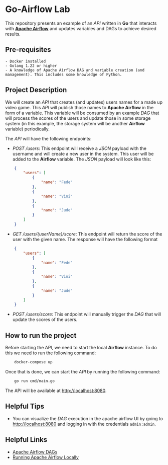 # Go-Airflow Lab

This repository presents an example of an *API* written in **Go** that interacts with [**Apache Airflow**](https://airflow.apache.org) and updates variables and DAGs to achieve desired results.

## Pre-requisites

    - Docker installed
    - Golang 1.22 or higher
    - A knowledge of Apache Airflow DAG and variable creation (and management). This includes some knowledge of Python.

## Project Description

We will create an *API* that creates (and updates) users names for a made up video game. This *API* will publish those names to **Apache Airflow** in the form of a variable. This variable will be consumed by an example *DAG* that will process the scores of the users and update those in some storage system (in this example, the storage system will be another **Airflow** variable) periodically.

The *API* will have the following endpoints:

- *POST /users*: This endpoint will receive a *JSON* payload with the username and will create a new user in the system. This user will be added to the **Airflow** variable. The *JSON* payload will look like this:

```json
    {
        "users": [
            {
                "name": "Fede"
            },
            {
                "name": "Vini"
            },
            {
                "name": "Jude"
            }
        ]
    }
```

- *GET /users/{userName}/score*: This endpoint will return the score of the user with the given name. The response will have the following format

```json
    {
        "users": [
            {
                "name": "Fede"
            },
            {
                "name": "Vini"
            },
            {
                "name": "Jude"
            }
        ]
    }
```

- *POST /users/score*: This endpoint will manually trigger the *DAG* that will update the scores of the users.

## How to run the project

Before starting the API, we need to start the local **Airflow** instance. To do this we need to run the following command:

```bash
    docker-compose up
```

Once that is done, we can start the *API* by running the following command:

```bash
    go run cmd/main.go
```

The API will be available at <http://localhost:8080>.

## Helpful Tips

- You can visualize the *DAG* execution in the apache airflow UI by going to <http://localhost:8080> and logging in with the credentials `admin:admin`.

## Helpful Links

- [Apache Airflow DAGs](https://airflow.apache.org/docs/apache-airflow/stable/core-concepts/dags.html)
- [Running Apache Airflow Locally](https://airflow.apache.org/docs/apache-airflow/stable/howto/docker-compose/index.html)
